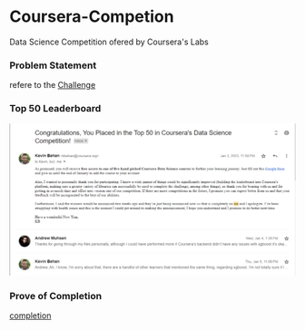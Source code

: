 # Coursera-Competion
 Data Science Competition ofered by Coursera's Labs 

### Problem Statement
refere to the [Challenge](RetentionPredictionChallenge.ipynb)

### Top 50 Leaderboard
![](misc/top50.png)

### Prove of Completion
[completion](misc\Compeletion.pdf)




